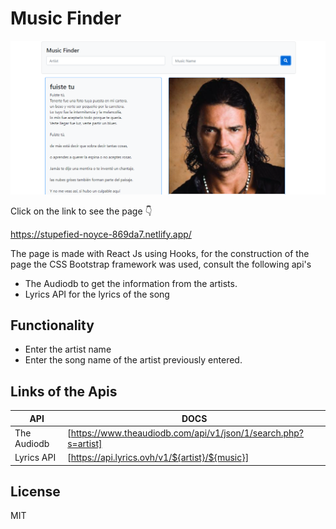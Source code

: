 # Music Finder

![Music Finder](https://raw.githubusercontent.com/dj-Andres/search-music/main/assets/buscador_musicas.png)

Click on the link to see the page  👇

https://stupefied-noyce-869da7.netlify.app/

The page is made with React Js using Hooks, for the construction of the page the CSS Bootstrap framework was used, consult the following api's

- The Audiodb to get the information from the artists.
- Lyrics API for the lyrics of the song

## Functionality

- Enter the artist name
- Enter the song name of the artist previously entered.

## Links of the Apis

| API | DOCS |
| ------ | ------ |
| The Audiodb | [https://www.theaudiodb.com/api/v1/json/1/search.php?s=artist] |
| Lyrics API | [https://api.lyrics.ovh/v1/${artist}/${music}] |

## License
MIT